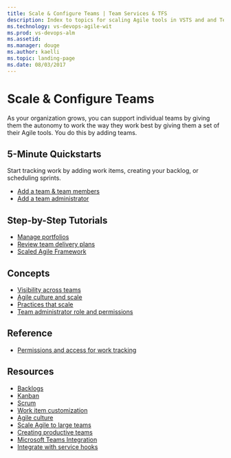 ```yaml
---
title: Scale & Configure Teams | Team Services & TFS
description: Index to topics for scaling Agile tools in VSTS and and Team Foundation Server (TFS)  
ms.technology: vs-devops-agile-wit
ms.prod: vs-devops-alm
ms.assetid: 
ms.manager: douge
ms.author: kaelli
ms.topic: landing-page 
ms.date: 08/03/2017
---
```


# Scale & Configure Teams 

As your organization grows, you can support individual teams by giving them the autonomy to work the way they work best by giving them a set of their Agile tools. You do this by adding teams. 

## 5-Minute Quickstarts  

Start tracking work by adding work items, creating your backlog, or scheduling sprints.  

- [Add a team & team members](multiple-teams.md)  
- [Add a team administrator](add-team-administrator.md)  


## Step-by-Step Tutorials

- [Manage portfolios](portfolio-management.md)
- [Review team delivery plans](/vsts/work/scale/review-team-plans?toc=/vsts/work/scale/toc.json&bc=/vsts/work/breadcrumb/toc.json) 
- [Scaled Agile Framework](scaled-agile-framework.md) 


## Concepts 
       
- [Visibility across teams](visibility-across-teams.md)   
- [Agile culture and scale](agile-culture.md)   
- [Practices that scale](practices-that-scale.md)  
- [Team administrator role and permissions](team-administrator-permissions.md)


## Reference   
- [Permissions and access for work tracking](/vsts/work/permissions-access-work-tracking?toc=/vsts/work/scale/toc.json&bc=/vsts/work/breadcrumb/toc.json) 


## Resources  
- [Backlogs](../backlog/index.md)
- [Kanban](../kanban/index.md)
- [Scrum](../scrum/index.md)
- [Work item customization](../customize/index.md)
- [Agile culture](https://www.visualstudio.com/learn/agile-culture/)  
- [Scale Agile to large teams](https://www.visualstudio.com/learn/scale-agile-large-teams/)  
- [Creating productive teams](https://www.visualstudio.com/learn/productive-teams/)    
- [Microsoft Teams Integration](https://marketplace.visualstudio.com/items?itemname=ms-vsts.vss-services-teams)  
- [Integrate with service hooks](../../service-hooks/index.md)  